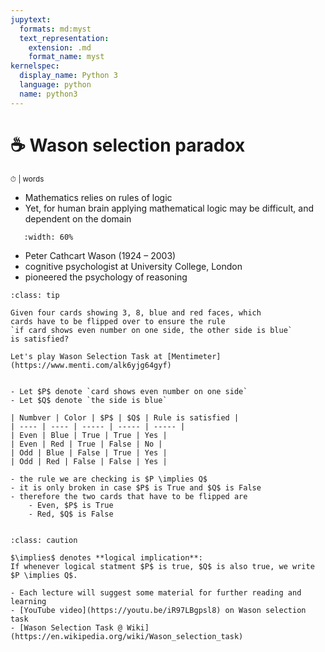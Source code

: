 ```yaml
---
jupytext:
  formats: md:myst
  text_representation:
    extension: .md
    format_name: myst
kernelspec:
  display_name: Python 3
  language: python
  name: python3
---
```


# ☕️ Wason selection paradox

<small>⏱ <span class="eta"></span> | <span class="words"></span> words</small>

- Mathematics relies on rules of logic
- Yet, for human brain applying mathematical logic may be difficult, and dependent on the domain

```{image} _static/img/lecture_01/wason.png
   :width: 60%
```

- Peter Cathcart Wason (1924 – 2003)
- cognitive psychologist at University College, London
- pioneered the psychology of reasoning

```{admonition} The Wason selection task
:class: tip

Given four cards showing 3, 8, blue and red faces, which
cards have to be flipped over to ensure the rule
`if card shows even number on one side, the other side is blue`
is satisfied?

Let's play Wason Selection Task at [Mentimeter](https://www.menti.com/alk6yjg64gyf)
```

````{dropdown} Analysis of Wason selection task

- Let $P$ denote `card shows even number on one side`
- Let $Q$ denote `the side is blue`

| Numbver | Color | $P$ | $Q$ | Rule is satisfied | 
| ---- | ---- | ----- | ----- | ----- |
| Even | Blue | True | True | Yes |
| Even | Red | True | False | No |
| Odd | Blue | False | True | Yes |
| Odd | Red | False | False | Yes |

- the rule we are checking is $P \implies Q$
- it is only broken in case $P$ is True and $Q$ is False
- therefore the two cards that have to be flipped are 
    - Even, $P$ is True
    - Red, $Q$ is False


````

```{admonition} Definition
:class: caution

$\implies$ denotes **logical implication**:  
If whenever logical statment $P$ is true, $Q$ is also true, we write $P \implies Q$.
```

```{dropdown} Further reading and self-learning
- Each lecture will suggest some material for further reading and learning
- [YouTube video](https://youtu.be/iR97LBgpsl8) on Wason selection task
- [Wason Selection Task @ Wiki](https://en.wikipedia.org/wiki/Wason_selection_task)
```